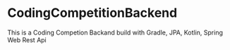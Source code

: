 # CodingCompetitionBackend
  This is a Coding Competion Backand build with Gradle, JPA, Kotlin, Spring Web Rest Api
